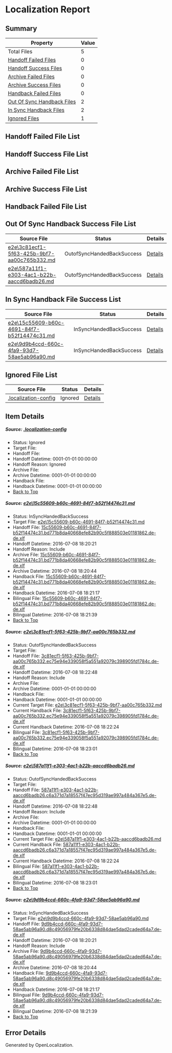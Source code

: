 # <a name='report-top'></a> Localization Report

## Summary
 Property | Value 
 -------- | ----- 
 Total Files | 5
[ Handoff Failed Files ](#handoff-failed-list)| 0
[ Handoff Success Files ](#handoff-success-list)| 0
[ Archive Failed Files ](#archive-failed-list)| 0
[ Archive Success Files ](#archive-success-list)| 0
[ Handback Failed Files ](#handback-failed-list)| 0
[ Out Of Sync Handback Files ](#outofsync-handback-success-list)| 2
[ In Sync Handback Files ](#insync-handback-success-list)| 2
[ Ignored Files ](#ignored-list)| 1

## <a name='handoff-failed-list'></a> Handoff Failed File List

## <a name='handoff-success-list'></a> Handoff Success File List

## <a name='archive-failed-list'></a> Archive Failed File List

## <a name='archive-success-list'></a> Archive Success File List

## <a name='handback-failed-list'></a> Handback Failed File List

## <a name='outofsync-handback-success-list'></a> Out Of Sync Handback Success File List
 Source File | Status | Details 
 ----------- | ------ | ------- 
 [e2e\3c81ecf1-5f63-425b-9bf7-aa00c765b332.md](https://github.com/OpenLocalizationTestOrg/oltest/blob/ee8c3cfc2ab5b7fb2ed5d7a28743e5a14683dab6/e2e/3c81ecf1-5f63-425b-9bf7-aa00c765b332.md) | OutofSyncHandedBackSuccess | [Details](#d26f78d41319e4b97a92071917a4fe13b564dd7c2)
 [e2e\587a11f1-e303-4ac1-b22b-aaccd6badb26.md](https://github.com/OpenLocalizationTestOrg/oltest/blob/ee8c3cfc2ab5b7fb2ed5d7a28743e5a14683dab6/e2e/587a11f1-e303-4ac1-b22b-aaccd6badb26.md) | OutofSyncHandedBackSuccess | [Details](#c3e7ec178d6989d7c25bd45175e32dd6ea1703793)

## <a name='insync-handback-success-list'></a> In Sync Handback File Success List
 Source File | Status | Details 
 ----------- | ------ | ------- 
 [e2e\15c55609-b60c-4691-84f7-b52f14474c31.md](https://github.com/OpenLocalizationTestOrg/oltest/blob/feda2a65475a421f1f209fc6cb5bb3b12663346d/e2e/15c55609-b60c-4691-84f7-b52f14474c31.md) | InSyncHandedBackSuccess | [Details](#db8aa5c89fe23667f8c92df1c5455dc4eea297721)
 [e2e\9d9b4ccd-660c-4fa9-93d7-58ae5ab96a90.md](https://github.com/OpenLocalizationTestOrg/oltest/blob/feda2a65475a421f1f209fc6cb5bb3b12663346d/e2e/9d9b4ccd-660c-4fa9-93d7-58ae5ab96a90.md) | InSyncHandedBackSuccess | [Details](#33a9b247ea74268789314da8e070c292ff4c74cb4)

## <a name='ignored-list'></a> Ignored File List
 Source File | Status | Details 
 ----------- | ------ | ------- 
 [.localization-config](https://github.com/OpenLocalizationTestOrg/oltest/blob/ee8c3cfc2ab5b7fb2ed5d7a28743e5a14683dab6/.localization-config) | Ignored | [Details](#3d4f252ac210baf56311d7e97dcc2db10974dbd20)

## Item Details
##### <a name='3d4f252ac210baf56311d7e97dcc2db10974dbd20'></a> Source: [.localization-config](https://github.com/OpenLocalizationTestOrg/oltest/blob/ee8c3cfc2ab5b7fb2ed5d7a28743e5a14683dab6/.localization-config)
* Status: Ignored
* Target File: 
* Handoff File: 
* Handoff Datetime: 0001-01-01 00:00:00
* Handoff Reason: Ignored
* Archive File: 
* Archive Datetime: 0001-01-01 00:00:00
* Handback File: 
* Handback Datetime: 0001-01-01 00:00:00
* [Back to Top](#report-top)

##### <a name='db8aa5c89fe23667f8c92df1c5455dc4eea297721'></a> Source: [e2e\15c55609-b60c-4691-84f7-b52f14474c31.md](https://github.com/OpenLocalizationTestOrg/oltest/blob/feda2a65475a421f1f209fc6cb5bb3b12663346d/e2e/15c55609-b60c-4691-84f7-b52f14474c31.md)
* Status: InSyncHandedBackSuccess
* Target File: [e2e\15c55609-b60c-4691-84f7-b52f14474c31.md](https://github.com/OpenLocalizationTestOrg/oltest-dede-fly/blob/a0badd3aa38fd65172dd015d12a97c65b6db712a/e2e/15c55609-b60c-4691-84f7-b52f14474c31.md)
* Handoff File: [15c55609-b60c-4691-84f7-b52f14474c31.bd771b8da40668efe82b90c5f888503e01181862.de-de.xlf](https://github.com/OpenLocalizationTestOrg/olhandoff-e2e/blob/e1b2226691f7c9fc9fe2cd602ea7983de97b64a4/ol-handoff/OpenLocalizationTestOrg/oltest-dede-fly/ci/ht/15c55609-b60c-4691-84f7-b52f14474c31.bd771b8da40668efe82b90c5f888503e01181862.de-de.xlf)
* Handoff Datetime: 2016-07-08 18:20:21
* Handoff Reason: Include
* Archive File: [15c55609-b60c-4691-84f7-b52f14474c31.bd771b8da40668efe82b90c5f888503e01181862.de-de.xlf](https://github.com/OpenLocalizationTestOrg/olhandoff-e2e/blob/9d3d5410d6bda606ff95db20626d74b14b3dce6a/ol-archive/OpenLocalizationTestOrg/oltest-dede-fly/ci/ht/15c55609-b60c-4691-84f7-b52f14474c31.bd771b8da40668efe82b90c5f888503e01181862.de-de.xlf)
* Archive Datetime: 2016-07-08 18:20:44
* Handback File: [15c55609-b60c-4691-84f7-b52f14474c31.bd771b8da40668efe82b90c5f888503e01181862.de-de.xlf](https://github.com/OpenLocalizationTestOrg/olhandback-e2e/blob/b4c9d08639bd4d139b2628d4dd22116587b2afda/ol-handback/OpenLocalizationTestOrg/oltest-dede-fly/ci/ht/15c55609-b60c-4691-84f7-b52f14474c31.bd771b8da40668efe82b90c5f888503e01181862.de-de.xlf)
* Handback Datetime: 2016-07-08 18:21:17
* Bilingual File: [15c55609-b60c-4691-84f7-b52f14474c31.bd771b8da40668efe82b90c5f888503e01181862.de-de.xlf](https://github.com/OpenLocalizationTestOrg/olhandback-e2e/blob/b4c9d08639bd4d139b2628d4dd22116587b2afda/ol-handback/OpenLocalizationTestOrg/oltest-dede-fly/ci/ht/15c55609-b60c-4691-84f7-b52f14474c31.bd771b8da40668efe82b90c5f888503e01181862.de-de.xlf)
* Bilingual Datetime: 2016-07-08 18:21:39
* [Back to Top](#report-top)

##### <a name='d26f78d41319e4b97a92071917a4fe13b564dd7c2'></a> Source: [e2e\3c81ecf1-5f63-425b-9bf7-aa00c765b332.md](https://github.com/OpenLocalizationTestOrg/oltest/blob/ee8c3cfc2ab5b7fb2ed5d7a28743e5a14683dab6/e2e/3c81ecf1-5f63-425b-9bf7-aa00c765b332.md)
* Status: OutofSyncHandedBackSuccess
* Target File: 
* Handoff File: [3c81ecf1-5f63-425b-9bf7-aa00c765b332.ec75e94e339058f5a551a92079c398905fd1784c.de-de.xlf](https://github.com/OpenLocalizationTestOrg/olhandoff-e2e/blob/412be8146b8bfe7326dd767fb5d4debf8898806c/ol-handoff/OpenLocalizationTestOrg/oltest-dede-fly/ci/ht/3c81ecf1-5f63-425b-9bf7-aa00c765b332.ec75e94e339058f5a551a92079c398905fd1784c.de-de.xlf)
* Handoff Datetime: 2016-07-08 18:22:48
* Handoff Reason: Include
* Archive File: 
* Archive Datetime: 0001-01-01 00:00:00
* Handback File: 
* Handback Datetime: 0001-01-01 00:00:00
* Current Target File: [e2e\3c81ecf1-5f63-425b-9bf7-aa00c765b332.md](https://github.com/OpenLocalizationTestOrg/oltest-dede-fly/blob/376d6eaf821004a25cf87c1da9f13c61c286b1ec/e2e/3c81ecf1-5f63-425b-9bf7-aa00c765b332.md)
* Current Handback File: [3c81ecf1-5f63-425b-9bf7-aa00c765b332.ec75e94e339058f5a551a92079c398905fd1784c.de-de.xlf](https://github.com/OpenLocalizationTestOrg/olhandback-e2e/blob/866d774a097f044024d297874e3aa1459fa1f4b5/ol-handback/OpenLocalizationTestOrg/oltest-dede-fly/ci/ht/3c81ecf1-5f63-425b-9bf7-aa00c765b332.ec75e94e339058f5a551a92079c398905fd1784c.de-de.xlf)
* Current Handback Datetime: 2016-07-08 18:22:24
* Bilingual File: [3c81ecf1-5f63-425b-9bf7-aa00c765b332.ec75e94e339058f5a551a92079c398905fd1784c.de-de.xlf](https://github.com/OpenLocalizationTestOrg/olhandback-e2e/blob/866d774a097f044024d297874e3aa1459fa1f4b5/ol-handback/OpenLocalizationTestOrg/oltest-dede-fly/ci/ht/3c81ecf1-5f63-425b-9bf7-aa00c765b332.ec75e94e339058f5a551a92079c398905fd1784c.de-de.xlf)
* Bilingual Datetime: 2016-07-08 18:23:01
* [Back to Top](#report-top)

##### <a name='c3e7ec178d6989d7c25bd45175e32dd6ea1703793'></a> Source: [e2e\587a11f1-e303-4ac1-b22b-aaccd6badb26.md](https://github.com/OpenLocalizationTestOrg/oltest/blob/ee8c3cfc2ab5b7fb2ed5d7a28743e5a14683dab6/e2e/587a11f1-e303-4ac1-b22b-aaccd6badb26.md)
* Status: OutofSyncHandedBackSuccess
* Target File: 
* Handoff File: [587a11f1-e303-4ac1-b22b-aaccd6badb26.c6a371d7a18557f47ec95d319ae997a484a367e5.de-de.xlf](https://github.com/OpenLocalizationTestOrg/olhandoff-e2e/blob/412be8146b8bfe7326dd767fb5d4debf8898806c/ol-handoff/OpenLocalizationTestOrg/oltest-dede-fly/ci/ht/587a11f1-e303-4ac1-b22b-aaccd6badb26.c6a371d7a18557f47ec95d319ae997a484a367e5.de-de.xlf)
* Handoff Datetime: 2016-07-08 18:22:48
* Handoff Reason: Include
* Archive File: 
* Archive Datetime: 0001-01-01 00:00:00
* Handback File: 
* Handback Datetime: 0001-01-01 00:00:00
* Current Target File: [e2e\587a11f1-e303-4ac1-b22b-aaccd6badb26.md](https://github.com/OpenLocalizationTestOrg/oltest-dede-fly/blob/376d6eaf821004a25cf87c1da9f13c61c286b1ec/e2e/587a11f1-e303-4ac1-b22b-aaccd6badb26.md)
* Current Handback File: [587a11f1-e303-4ac1-b22b-aaccd6badb26.c6a371d7a18557f47ec95d319ae997a484a367e5.de-de.xlf](https://github.com/OpenLocalizationTestOrg/olhandback-e2e/blob/866d774a097f044024d297874e3aa1459fa1f4b5/ol-handback/OpenLocalizationTestOrg/oltest-dede-fly/ci/ht/587a11f1-e303-4ac1-b22b-aaccd6badb26.c6a371d7a18557f47ec95d319ae997a484a367e5.de-de.xlf)
* Current Handback Datetime: 2016-07-08 18:22:24
* Bilingual File: [587a11f1-e303-4ac1-b22b-aaccd6badb26.c6a371d7a18557f47ec95d319ae997a484a367e5.de-de.xlf](https://github.com/OpenLocalizationTestOrg/olhandback-e2e/blob/866d774a097f044024d297874e3aa1459fa1f4b5/ol-handback/OpenLocalizationTestOrg/oltest-dede-fly/ci/ht/587a11f1-e303-4ac1-b22b-aaccd6badb26.c6a371d7a18557f47ec95d319ae997a484a367e5.de-de.xlf)
* Bilingual Datetime: 2016-07-08 18:23:01
* [Back to Top](#report-top)

##### <a name='33a9b247ea74268789314da8e070c292ff4c74cb4'></a> Source: [e2e\9d9b4ccd-660c-4fa9-93d7-58ae5ab96a90.md](https://github.com/OpenLocalizationTestOrg/oltest/blob/feda2a65475a421f1f209fc6cb5bb3b12663346d/e2e/9d9b4ccd-660c-4fa9-93d7-58ae5ab96a90.md)
* Status: InSyncHandedBackSuccess
* Target File: [e2e\9d9b4ccd-660c-4fa9-93d7-58ae5ab96a90.md](https://github.com/OpenLocalizationTestOrg/oltest-dede-fly/blob/a0badd3aa38fd65172dd015d12a97c65b6db712a/e2e/9d9b4ccd-660c-4fa9-93d7-58ae5ab96a90.md)
* Handoff File: [9d9b4ccd-660c-4fa9-93d7-58ae5ab96a90.d8c49056979fe20b6338d84dae5dad2caded64a7.de-de.xlf](https://github.com/OpenLocalizationTestOrg/olhandoff-e2e/blob/e1b2226691f7c9fc9fe2cd602ea7983de97b64a4/ol-handoff/OpenLocalizationTestOrg/oltest-dede-fly/ci/ht/9d9b4ccd-660c-4fa9-93d7-58ae5ab96a90.d8c49056979fe20b6338d84dae5dad2caded64a7.de-de.xlf)
* Handoff Datetime: 2016-07-08 18:20:21
* Handoff Reason: Include
* Archive File: [9d9b4ccd-660c-4fa9-93d7-58ae5ab96a90.d8c49056979fe20b6338d84dae5dad2caded64a7.de-de.xlf](https://github.com/OpenLocalizationTestOrg/olhandoff-e2e/blob/9d3d5410d6bda606ff95db20626d74b14b3dce6a/ol-archive/OpenLocalizationTestOrg/oltest-dede-fly/ci/ht/9d9b4ccd-660c-4fa9-93d7-58ae5ab96a90.d8c49056979fe20b6338d84dae5dad2caded64a7.de-de.xlf)
* Archive Datetime: 2016-07-08 18:20:44
* Handback File: [9d9b4ccd-660c-4fa9-93d7-58ae5ab96a90.d8c49056979fe20b6338d84dae5dad2caded64a7.de-de.xlf](https://github.com/OpenLocalizationTestOrg/olhandback-e2e/blob/b4c9d08639bd4d139b2628d4dd22116587b2afda/ol-handback/OpenLocalizationTestOrg/oltest-dede-fly/ci/ht/9d9b4ccd-660c-4fa9-93d7-58ae5ab96a90.d8c49056979fe20b6338d84dae5dad2caded64a7.de-de.xlf)
* Handback Datetime: 2016-07-08 18:21:17
* Bilingual File: [9d9b4ccd-660c-4fa9-93d7-58ae5ab96a90.d8c49056979fe20b6338d84dae5dad2caded64a7.de-de.xlf](https://github.com/OpenLocalizationTestOrg/olhandback-e2e/blob/b4c9d08639bd4d139b2628d4dd22116587b2afda/ol-handback/OpenLocalizationTestOrg/oltest-dede-fly/ci/ht/9d9b4ccd-660c-4fa9-93d7-58ae5ab96a90.d8c49056979fe20b6338d84dae5dad2caded64a7.de-de.xlf)
* Bilingual Datetime: 2016-07-08 18:21:39
* [Back to Top](#report-top)


## Error Details

Generated by OpenLocalization.
